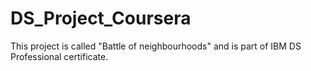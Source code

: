 # DS_Project_Coursera
This project is called "Battle of neighbourhoods" and is part of IBM DS Professional certificate.  
